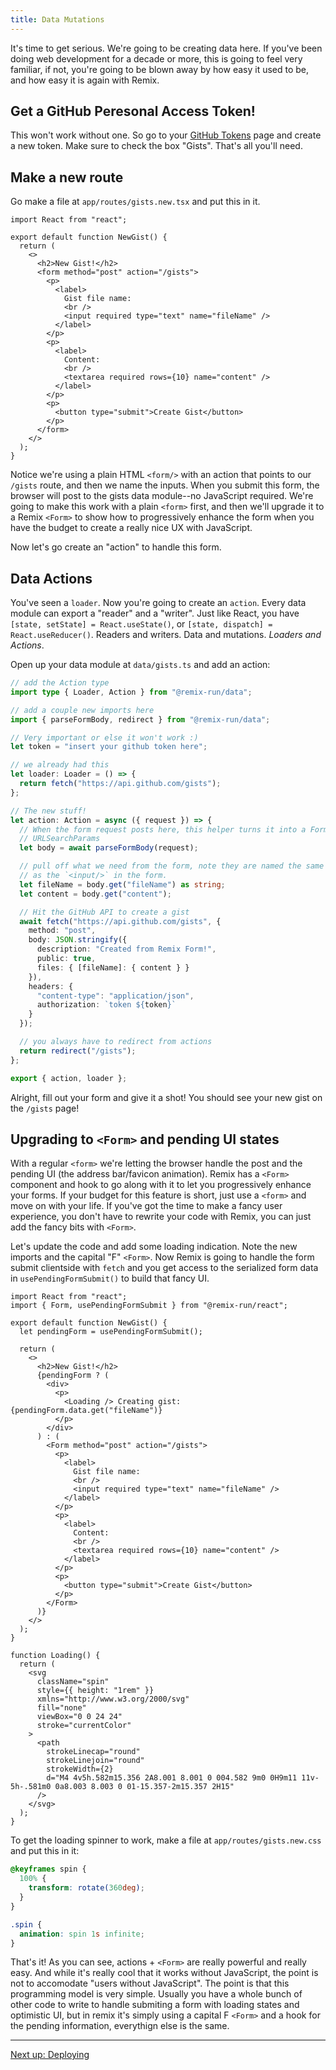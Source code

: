 ```yaml
---
title: Data Mutations
---
```


It's time to get serious. We're going to be creating data here. If you've been doing web development for a decade or more, this is going to feel very familiar, if not, you're going to be blown away by how easy it used to be, and how easy it is again with Remix.

## Get a GitHub Peresonal Access Token!

This won't work without one. So go to your [GitHub Tokens](https://github.com/settings/tokens) page and create a new token. Make sure to check the box "Gists". That's all you'll need.

## Make a new route

Go make a file at `app/routes/gists.new.tsx` and put this in it.

```tsx
import React from "react";

export default function NewGist() {
  return (
    <>
      <h2>New Gist!</h2>
      <form method="post" action="/gists">
        <p>
          <label>
            Gist file name:
            <br />
            <input required type="text" name="fileName" />
          </label>
        </p>
        <p>
          <label>
            Content:
            <br />
            <textarea required rows={10} name="content" />
          </label>
        </p>
        <p>
          <button type="submit">Create Gist</button>
        </p>
      </form>
    </>
  );
}
```

Notice we're using a plain HTML `<form/>` with an action that points to our `/gists` route, and then we name the inputs. When you submit this form, the browser will post to the gists data module--no JavaScript required. We're going to make this work with a plain `<form>` first, and then we'll upgrade it to a Remix `<Form>` to show how to progressively enhance the form when you have the budget to create a really nice UX with JavaScript.

Now let's go create an "action" to handle this form.

## Data Actions

You've seen a `loader`. Now you're going to create an `action`. Every data module can export a "reader" and a "writer". Just like React, you have `[state, setState] = React.useState()`, or `[state, dispatch] = React.useReducer()`. Readers and writers. Data and mutations. _Loaders and Actions_.

Open up your data module at `data/gists.ts` and add an action:

```ts
// add the Action type
import type { Loader, Action } from "@remix-run/data";

// add a couple new imports here
import { parseFormBody, redirect } from "@remix-run/data";

// Very important or else it won't work :)
let token = "insert your github token here";

// we already had this
let loader: Loader = () => {
  return fetch("https://api.github.com/gists");
};

// The new stuff!
let action: Action = async ({ request }) => {
  // When the form request posts here, this helper turns it into a FormData or
  // URLSearchParams
  let body = await parseFormBody(request);

  // pull off what we need from the form, note they are named the same thing
  // as the `<input/>` in the form.
  let fileName = body.get("fileName") as string;
  let content = body.get("content");

  // Hit the GitHub API to create a gist
  await fetch("https://api.github.com/gists", {
    method: "post",
    body: JSON.stringify({
      description: "Created from Remix Form!",
      public: true,
      files: { [fileName]: { content } }
    }),
    headers: {
      "content-type": "application/json",
      authorization: `token ${token}`
    }
  });

  // you always have to redirect from actions
  return redirect("/gists");
};

export { action, loader };
```

Alright, fill out your form and give it a shot! You should see your new gist on the `/gists` page!

## Upgrading to `<Form>` and pending UI states

With a regular `<form>` we're letting the browser handle the post and the pending UI (the address bar/favicon animation). Remix has a `<Form>` component and hook to go along with it to let you progressively enhance your forms. If your budget for this feature is short, just use a `<form>` and move on with your life. If you've got the time to make a fancy user experience, you don't have to rewrite your code with Remix, you can just add the fancy bits with `<Form>`.

Let's update the code and add some loading indication. Note the new imports and the capital "F" `<Form>`. Now Remix is going to handle the form submit clientside with `fetch` and you get access to the serialized form data in `usePendingFormSubmit()` to build that fancy UI.

```tsx
import React from "react";
import { Form, usePendingFormSubmit } from "@remix-run/react";

export default function NewGist() {
  let pendingForm = usePendingFormSubmit();

  return (
    <>
      <h2>New Gist!</h2>
      {pendingForm ? (
        <div>
          <p>
            <Loading /> Creating gist: {pendingForm.data.get("fileName")}
          </p>
        </div>
      ) : (
        <Form method="post" action="/gists">
          <p>
            <label>
              Gist file name:
              <br />
              <input required type="text" name="fileName" />
            </label>
          </p>
          <p>
            <label>
              Content:
              <br />
              <textarea required rows={10} name="content" />
            </label>
          </p>
          <p>
            <button type="submit">Create Gist</button>
          </p>
        </Form>
      )}
    </>
  );
}

function Loading() {
  return (
    <svg
      className="spin"
      style={{ height: "1rem" }}
      xmlns="http://www.w3.org/2000/svg"
      fill="none"
      viewBox="0 0 24 24"
      stroke="currentColor"
    >
      <path
        strokeLinecap="round"
        strokeLinejoin="round"
        strokeWidth={2}
        d="M4 4v5h.582m15.356 2A8.001 8.001 0 004.582 9m0 0H9m11 11v-5h-.581m0 0a8.003 8.003 0 01-15.357-2m15.357 2H15"
      />
    </svg>
  );
}
```

To get the loading spinner to work, make a file at `app/routes/gists.new.css` and put this in it:

```css
@keyframes spin {
  100% {
    transform: rotate(360deg);
  }
}

.spin {
  animation: spin 1s infinite;
}
```

That's it! As you can see, actions + `<Form>` are really powerful and really easy. And while it's really cool that it works without JavaScript, the point is not to accomodate "users without JavaScript". The point is that this programming model is very simple. Usually you have a whole bunch of other code to write to handle submiting a form with loading states and optimistic UI, but in remix it's simply using a capital F `<Form>` and a hook for the pending information, everythign else is the same.

---

[Next up: Deploying](/dashboard/docs/tutorial/deploying)

